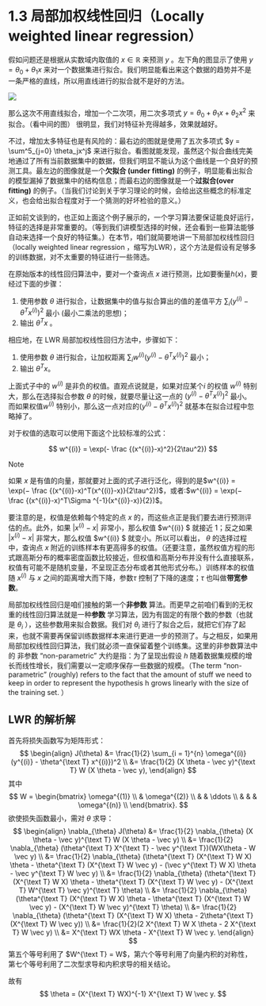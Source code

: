 # 1.3 局部加权线性回归（Locally weighted linear regression）

假如问题还是根据从实数域内取值的 $x\in \mathbb R$ 来预测 $y$ 。左下角的图显示了使用 $y = \theta_0 + \theta_1x$ 来对一个数据集进行拟合。我们明显能看出来这个数据的趋势并不是一条严格的直线，所以用直线进行的拟合就不是好的方法。

![](https://raw.githubusercontent.com/Kivy-CN/Stanford-CS-229-CN/master/img/cs229note1f5.png)

那么这次不用直线拟合，增加一个二次项，用二次多项式 $y = \theta_0 + \theta_1x +\theta_2x^2$ 来拟合。（看中间的图） 很明显，我们对特征补充得越多，效果就越好。

不过，增加太多特征也是有风险的：最右边的图就是使用了五次多项式 $y = \sum^5_{j=0} \theta_jx^j$ 来进行拟合。看图就能发现，虽然这个拟合曲线完美地通过了所有当前数据集中的数据，但我们明显不能认为这个曲线是一个良好的预测工具。最左边的图像就是一个**欠拟合 (under fitting)** 的例子，明显能看出拟合的模型漏掉了数据集中的结构信息；而最右边的图像就是一个**过拟合(over fitting)** 的例子。（当我们讨论到关于学习理论的时候，会给出这些概念的标准定义，也会给出拟合程度对于一个猜测的好坏检验的意义。）

正如前文谈到的，也正如上面这个例子展示的，一个学习算法要保证能良好运行，特征的选择是非常重要的。（等到我们讲模型选择的时候，还会看到一些算法能够自动来选择一个良好的特征集。）在本节，咱们就简要地讲一下局部加权线性回归（locally weighted linear regression ，缩写为LWR），这个方法是假设有足够多的训练数据，对不太重要的特征进行一些筛选。

在原始版本的线性回归算法中，要对一个查询点 $x$ 进行预测，比如要衡量$h(x)$，要经过下面的步骤：

1. 使用参数 $\theta$ 进行拟合，让数据集中的值与拟合算出的值的差值平方 $\sum_i(y^{(i)} − \theta^T x^{(i)} )^2$ 最小 (最小二乘法的思想)；
2. 输出 $\theta^T x$ 。

相应地，在 LWR 局部加权线性回归方法中，步骤如下：

1. 使用参数 $\theta$ 进行拟合，让加权距离 $\sum_i w^{(i)}(y^{(i)} − \theta^T x^{(i)} )^2$ 最小；
2. 输出 $\theta^T x$。


上面式子中的 $w^{(i)}$ 是非负的权值。直观点说就是，如果对应某个$i$ 的权值 $w^{(i)}$ 特别大，那么在选择拟合参数 $\theta$ 的时候，就要尽量让这一点的 $(y^{(i)} − \theta^T x^{(i)} )^2$ 最小。而如果权值$w^{(i)}$  特别小，那么这一点对应的$(y^{(i)} − \theta^T x^{(i)} )^2$ 就基本在拟合过程中忽略掉了。

对于权值的选取可以使用下面这个比较标准的公式：

$$
w^{(i)} = \exp(- \frac {(x^{(i)}-x)^2}{2\tau^2})
$$

>[!note]
>
>如果 $x$ 是有值的向量，那就要对上面的式子进行泛化，得到的是$w^{(i)} = \exp(− \frac {(x^{(i)}-x)^T(x^{(i)}-x)}{2\tau^2})$，或者:$w^{(i)} = \exp(− \frac {(x^{(i)}-x)^T\Sigma ^{-1}(x^{(i)}-x)}{2})$。


要注意的是，权值是依赖每个特定的点 $x$ 的，而这些点正是我们要去进行预测评估的点。此外，如果 $|x^{(i)} − x|$ 非常小，那么权值 $w^{(i)} $ 就接近 $1$；反之如果 $|x^{(i)} − x|$ 非常大，那么权值 $w^{(i)} $ 就变小。所以可以看出， $\theta$ 的选择过程中，查询点 $x$ 附近的训练样本有更高得多的权值。（还要注意，虽然权值方程的形式跟高斯分布的概率密度函数比较接近，但权值和高斯分布并没有什么直接联系，权值有可能不是随机变量，不呈现正态分布或者其他形式分布。）训练样本的权值随 $x^{(i)}$ 与 $x$ 之间的距离增大而下降，参数$\tau$  控制了下降的速度；$\tau$ 也叫做**带宽参数**。

局部加权线性回归是咱们接触的第一个**非参数** 算法。而更早之前咱们看到的无权重的线性回归算法就是一种**参数** 学习算法，因为有固定的有限个数的参数（也就是 $\theta_i$ ），这些参数用来拟合数据。我们对 $\theta_i$ 进行了拟合之后，就把它们存了起来，也就不需要再保留训练数据样本来进行更进一步的预测了。与之相反，如果用局部加权线性回归算法，我们就必须一直保留着整个训练集。这里的非参数算法中的 非参数 “non-parametric” 大约是指：为了呈现出假设 $h$ 随着数据集规模的增长而线性增长，我们需要以一定顺序保存一些数据的规模。（The term “non-parametric” (roughly) refers to the fact that the amount of stuff we need to keep in order to represent the hypothesis h grows linearly with the size of the training set. ）

## LWR 的解析解

首先将损失函数写为矩阵形式：
$$
\begin{align}
J(\theta) &= \frac{1}{2} \sum_{i = 1}^{n} \omega^{(i)} (y^{(i)} - \theta^{\text T} x^{(i)})^2 \\
&= \frac{1}{2} (X \theta - \vec y)^{\text T} W (X \theta - \vec y),
\end{align}
$$
其中
$$
W = \begin{bmatrix}
\omega^{(1)} \\
& \omega^{(2)} \\
& & \ddots \\
& & & \omega^{(n)} \\
\end{bmatrix}.
$$
欲使损失函数最小，需对 $\theta$ 求导：
$$
\begin{align}
\nabla_{\theta} J(\theta) &= \frac{1}{2} \nabla_{\theta} (X \theta - \vec y)^{\text T} W (X \theta - \vec y) \\
&= \frac{1}{2} \nabla_{\theta} (\theta^{\text T} X^{\text T} - \vec y^{\text T})(WX\theta - W \vec y) \\
&= \frac{1}{2} \nabla_{\theta} (\theta^{\text T} (X^{\text T} W X) \theta - \theta^{\text T} (X^{\text T} W \vec y) - (\vec y^{\text T} W X) \theta - \vec y^{\text T} W \vec y) \\
&= \frac{1}{2} \nabla_{\theta} (\theta^{\text T} (X^{\text T} W X) \theta - \theta^{\text T} (X^{\text T} W \vec y) - (X^{\text T} W^{\text T} \vec y)^{\text T} \theta) \\
&= \frac{1}{2} \nabla_{\theta} (\theta^{\text T} (X^{\text T} W X) \theta - \theta^{\text T} (X^{\text T} W \vec y) - (X^{\text T} W \vec y)^{\text T} \theta) \\
&= \frac{1}{2} \nabla_{\theta} (\theta^{\text T} (X^{\text T} W X) \theta - 2\theta^{\text T} (X^{\text T} W \vec y)) \\
&= \frac{1}{2}(2 X^{\text T} W X \theta - 2 X^{\text T} W \vec y) \\
&= X^{\text T} WX \theta - X^{\text T} W \vec y.
\end{align}
$$
第五个等号利用了 $W^{\text T} = W$，第六个等号利用了向量内积的对称性，第七个等号利用了二次型求导和内积求导的相关结论。

故有
$$
\theta = (X^{\text T} WX)^{-1} X^{\text T} W \vec y.
$$
